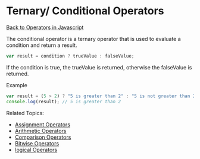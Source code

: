 # Ternary/ Conditional Operators
[Back to Operators in Javascript](README.md#operators-in-javascript)

The conditional operator is a ternary operator that is used to evaluate a condition and return a result.

```js
var result = condition ? trueValue : falseValue;
```
If the condition is true, the trueValue is returned, otherwise the falseValue is returned.

Example
```js
var result = (5 > 2) ? "5 is greater than 2" : "5 is not greater than 2";
console.log(result); // 5 is greater than 2
```

Related Topics:
- [Assignment Operators](AssignmentOperator.md#assignment-operator)
- [Arithmetic Operators](ArithmeticOperator.md#arithmetic-operators)
- [Comparison Operators](ComparisonOperator.md#comparison-operators)
- [Bitwise Operators](BitwiseOperator.md#bitwise-operators)
- [logical Operators](LogicalOperator.md#logical-operators)